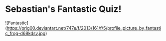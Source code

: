 # Sebastian's Fantastic Quiz!
![Fantastic]
(https://orig00.deviantart.net/747e/f/2013/161/f/5/profile_picture_by_fantastic_frog-d68kdsv.jpg)
